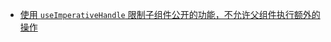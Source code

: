 - [使用 `useImperativeHandle` 限制子组件公开的功能，不允许父组件执行额外的操作](https://beta.reactjs.org/learn/manipulating-the-dom-with-refs#best-practices-for-dom-manipulation-with-refs:~:text=Exposing%20a%20subset%20of%20the%20API%20with%20an%20imperative%20handle)